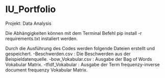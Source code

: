 # IU_Portfolio
Projekt: Data Analysis

Die Abhängigkeiten können mit dem Terminal Befehl pip install -r requirements.txt  instaliert werden.

Durch die Ausführung des Codes werden folgende Dateien erstellt und gespeichert.
-Beschwerden.csv : Die Beschwerden aus der Beispieldatenquelle.
-bow_Vokabular.csv : Ausgabe der Bag of Words Vokabular Matrix.
-tfidf_Vokabular : Ausgabe der Term frequenzy-inverse document frequenzy Vokabular Matrix.
